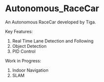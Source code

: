 # Autonomous_RaceCar
An Autonomous RaceCar developed by Tiga.

Key Features:
1. Real Time Lane Detection and Following
2. Object Detection
3. PID Control 

Work in Progress:
1. Indoor Navigation
2. SLAM
